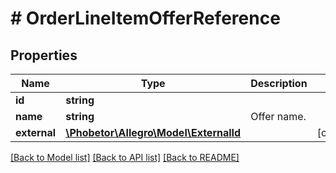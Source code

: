 # # OrderLineItemOfferReference

## Properties

Name | Type | Description | Notes
------------ | ------------- | ------------- | -------------
**id** | **string** |  |
**name** | **string** | Offer name. |
**external** | [**\Phobetor\Allegro\Model\ExternalId**](ExternalId.md) |  | [optional]

[[Back to Model list]](../../README.md#models) [[Back to API list]](../../README.md#endpoints) [[Back to README]](../../README.md)
